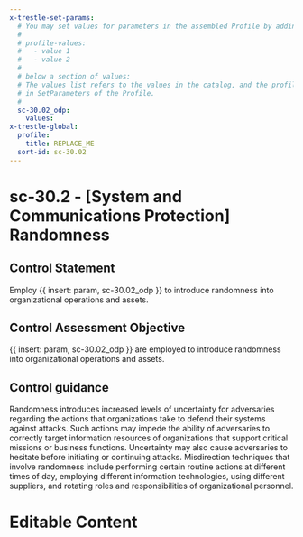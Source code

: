 ```yaml
---
x-trestle-set-params:
  # You may set values for parameters in the assembled Profile by adding
  #
  # profile-values:
  #   - value 1
  #   - value 2
  #
  # below a section of values:
  # The values list refers to the values in the catalog, and the profile-values represent values
  # in SetParameters of the Profile.
  #
  sc-30.02_odp:
    values:
x-trestle-global:
  profile:
    title: REPLACE_ME
  sort-id: sc-30.02
---
```


# sc-30.2 - \[System and Communications Protection\] Randomness

## Control Statement

Employ {{ insert: param, sc-30.02_odp }} to introduce randomness into organizational operations and assets.

## Control Assessment Objective

{{ insert: param, sc-30.02_odp }} are employed to introduce randomness into organizational operations and assets.

## Control guidance

Randomness introduces increased levels of uncertainty for adversaries regarding the actions that organizations take to defend their systems against attacks. Such actions may impede the ability of adversaries to correctly target information resources of organizations that support critical missions or business functions. Uncertainty may also cause adversaries to hesitate before initiating or continuing attacks. Misdirection techniques that involve randomness include performing certain routine actions at different times of day, employing different information technologies, using different suppliers, and rotating roles and responsibilities of organizational personnel.

# Editable Content

<!-- Make additions and edits below -->
<!-- The above represents the contents of the control as received by the profile, prior to additions. -->
<!-- If the profile makes additions to the control, they will appear below. -->
<!-- The above markdown may not be edited but you may edit the content below, and/or introduce new additions to be made by the profile. -->
<!-- If there is a yaml header at the top, parameter values may be edited. Use --set-parameters to incorporate the changes during assembly. -->
<!-- The content here will then replace what is in the profile for this control, after running profile-assemble. -->
<!-- The current profile has no added parts for this control, but you may add new ones here. -->
<!-- Each addition must have a heading either of the form ## Control my_addition_name -->
<!-- or ## Part a. (where the a. refers to one of the control statement labels.) -->
<!-- "## Control" parts are new parts added after the statement part. -->
<!-- "## Part" parts are new parts added into the top-level statement part with that label. -->
<!-- Subparts may be added with nested hash levels of the form ### My Subpart Name -->
<!-- underneath the parent ## Control or ## Part being added -->
<!-- See https://ibm.github.io/compliance-trestle/tutorials/ssp_profile_catalog_authoring/ssp_profile_catalog_authoring for guidance. -->
